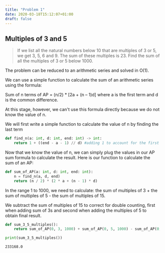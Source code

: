 ```yaml
---
title: "Problem 1"
date: 2020-03-18T15:12:07+01:00
draft: false
---
```


## Multiples of 3 and 5

> If we list all the natural numbers below 10 that are multiples of 3 or 5, we get 3, 5, 6 and 9.
> The sum of these multiples is 23.
> Find the sum of all the multiples of 3 or 5 below 1000.

The problem can be reduced to an arithmetic series and solved in O(1).

We can use a simple function to calculate the sum of an arithmetic series using the
formula:

Sum of n terms of AP = (n/2) \* [2a + (n – 1)d]
where a is the first term and d is the common difference.

At this stage, however, we can't use this formula directly because we do not know the value of n.

We will first write a simple function to calculate the value of n by finding the last term

```python
def find_n(a: int, d: int, end: int) -> int:
    return 1 + ((end - a - 1) // d) #adding 1 to account for the first term
```

Now that we know the value of n, we can simply plug the values in our AP sum formula to calculate the result.
Here is our function to calculate the sum of an AP:

```python
def sum_of_AP(a: int, d: int, end: int):
    n = find_n(a, d, end)
    return (n / 2) * (2 * a + (n - 1) * d)
```

In the range 1 to 1000, we need to calculate:
the sum of multiples of 3 + the sum of multiples of 5 - the sum of multiples of 15.

We subtract the sum of multiples of 15 to correct for double counting,
first when adding sum of 3s and second when adding the multiples of 5 to obtain final result.

```python
def sum_3_5_multiples():
    return sum_of_AP(0, 3, 1000) + sum_of_AP(0, 5, 1000) - sum_of_AP(0, 15, 1000)

print(sum_3_5_multiples())
```

    233168.0
